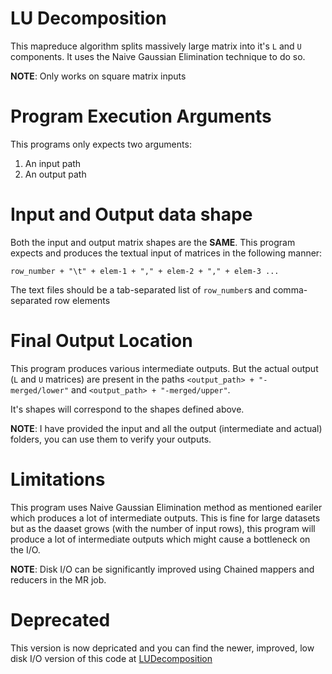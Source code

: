 # LU Decomposition

This mapreduce algorithm splits massively large matrix into it's `L` and `U` components. It uses the Naive Gaussian Elimination technique to do so.

**NOTE**: Only works on square matrix inputs

# Program Execution Arguments

This programs only expects two arguments:

1. An input path
2. An output path

# Input and Output data shape

Both the input and output matrix shapes are the **SAME**. This program expects and produces the textual input of matrices in the following manner:

`row_number + "\t" + elem-1 + "," + elem-2 + "," + elem-3 ...`

The text files should be a tab-separated list of `row_number`s and comma-separated row elements

# Final Output Location

This program produces various intermediate outputs. But the actual output (`L` and `U` matrices) are present in the paths `<output_path> + "-merged/lower"` and `<output_path> + "-merged/upper"`.

It's shapes will correspond to the shapes defined above.

**NOTE**: I have provided the input and all the output (intermediate and actual) folders, you can use them to verify your outputs.

# Limitations

This program uses Naive Gaussian Elimination method as mentioned eariler which produces a lot of intermediate outputs. This is fine for large datasets but as the daaset grows (with the number of input rows), this program will produce a lot of intermediate outputs which might cause a bottleneck on the I/O.

**NOTE**: Disk I/O can be significantly improved using Chained mappers and reducers in the MR job.

# Deprecated

This version is now depricated and you can find the newer, improved, low disk I/O version of this code at [LUDecomposition](https://github.com/punit-naik/MLHadoop/tree/master/LUDecomposition)
